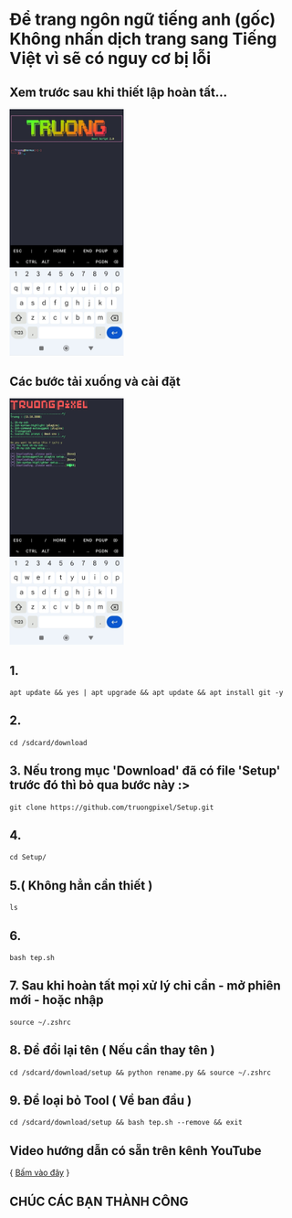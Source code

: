 # Để trang ngôn ngữ tiếng anh (gốc) Không nhấn dịch trang sang Tiếng Việt vì sẽ có nguy cơ bị lỗi


## Xem trước sau khi thiết lập hoàn tất...
<img src="https://raw.githubusercontent.com/TruongPixel/Img/main/IMG_20240825_134451.jpg" width="200" hight="220">



## Các bước tải xuống và cài đặt
<img src="https://raw.githubusercontent.com/TruongPixel/Img/main/IMG_20240825_134522.jpg" width="200" hight="220">


## 1.
 ```
apt update && yes | apt upgrade && apt update && apt install git -y
```
## 2.
```
cd /sdcard/download
```
## 3. Nếu trong mục 'Download' đã có file 'Setup' trước đó thì bỏ qua bước này :>
```
git clone https://github.com/truongpixel/Setup.git
```
## 4.

```
cd Setup/
```
## 5.( Không hẳn cần thiết )
```
ls
```
## 6.
```
bash tep.sh
```
## 7. Sau khi hoàn tất mọi xử lý chỉ cần - mở phiên mới - hoặc nhập
```
source ~/.zshrc
```
## 8. Để đổi lại tên ( Nếu cần thay tên )
```
cd /sdcard/download/setup && python rename.py && source ~/.zshrc
```
## 9. Để loại bỏ Tool ( Về ban đầu )
```
cd /sdcard/download/setup && bash tep.sh --remove && exit
```

## Video hướng dẫn có sẵn trên kênh YouTube
 { [Bấm vào đây](https://youtu.be/8Duxj_-b4og) }

## CHÚC CÁC BẠN THÀNH CÔNG
